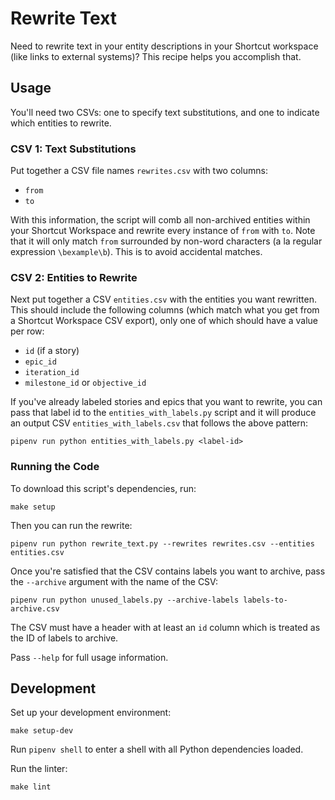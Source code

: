 # Rewrite Text

Need to rewrite text in your entity descriptions in your Shortcut workspace (like links to external systems)?
This recipe helps you accomplish that.

## Usage

You'll need two CSVs: one to specify text substitutions, and one to indicate which entities to rewrite.

### CSV 1: Text Substitutions

Put together a CSV file names `rewrites.csv` with two columns:

- `from`
- `to`

With this information, the script will comb all non-archived entities within your Shortcut Workspace and rewrite every instance of `from` with `to`.
Note that it will only match `from` surrounded by non-word characters (a la regular expression `\bexample\b`).
This is to avoid accidental matches.

### CSV 2: Entities to Rewrite

Next put together a CSV `entities.csv` with the entities you want rewritten.
This should include the following columns (which match what you get from a Shortcut Workspace CSV export), only one of which should have a value per row:

- `id` (if a story)
- `epic_id`
- `iteration_id`
- `milestone_id` or `objective_id`

If you've already labeled stories and epics that you want to rewrite, you can pass that label id to the `entities_with_labels.py` script and it will produce an output CSV `entities_with_labels.csv` that follows the above pattern:

```shell
pipenv run python entities_with_labels.py <label-id>
```

### Running the Code

To download this script's dependencies, run:

```shell
make setup
```

Then you can run the rewrite:

```shell
pipenv run python rewrite_text.py --rewrites rewrites.csv --entities entities.csv
```

Once you're satisfied that the CSV contains labels you want to archive, pass the `--archive` argument with the name of the CSV:

```shell
pipenv run python unused_labels.py --archive-labels labels-to-archive.csv
```

The CSV must have a header with at least an `id` column which is treated as the ID of labels to archive.

Pass `--help` for full usage information.

## Development

Set up your development environment:

```shell
make setup-dev
```

Run `pipenv shell` to enter a shell with all Python dependencies loaded.

Run the linter:

```shell
make lint
```
